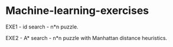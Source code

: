 ﻿# Machine-learning-exercises
 
EXE1  - id search - n*n puzzle. 

EXE2  - A* search - n*n puzzle with Manhattan distance heuristics.
